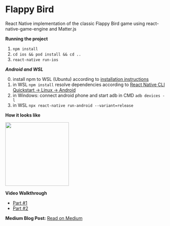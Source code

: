 # Flappy Bird

React Native implementation of the classic Flappy Bird game using react-native-game-engine and Matter.js

**Running the project**

1. `npm install`
2. `cd ios && pod install && cd ..`
3. `react-native run-ios`

***Android and WSL***

0. install npm to WSL (Ubuntu) according to [installation instructions](https://github.com/nodesource/distributions/blob/master/README.md#installation-instructions)
1. in WSL `npm install` resolve dependencies according to [React Native CLI Quickstart -> Linux -> Android](https://facebook.github.io/react-native/docs/)
2. in Windows: connect android phone and start adb in CMD `adb devices -l`
3. in WSL `npx react-native run-android --variant=release`

**How it looks like**

<img src="https://miro.medium.com/max/600/1*0LsQWoD1CWdgwsY-4ir-ZA.gif" width="200" />

**Video Walkthrough**

- [Part #1](https://www.youtube.com/watch?v=qBGnfULn8W4)
- [Part #2](https://www.youtube.com/watch?v=XzLekeXt-Bg)

**Medium Blog Post:**
[Read on Medium](https://medium.com/better-programming/making-a-production-ready-flappy-bird-in-react-native-751713661a60)
